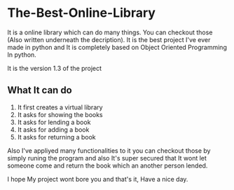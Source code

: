 # The-Best-Online-Library
It is a online library which can do many things. You can checkout those (Also written underneath the decription). It is the best project I've ever made in python and It is completely based on Object Oriented Programming In python.

It is the version 1.3 of the project

## What It can do
1. It first creates a virtual library
2. It asks for showing the books
3. It asks for lending a book
4. It asks for adding a book
5. It asks for returning a book

Also I've appliyed many functionalities to it you can checkout those by simply runing the program and also It's super secured that It wont let someone come and return the book which an another person lended.

I hope My project wont bore you and that's it, Have a nice day.

